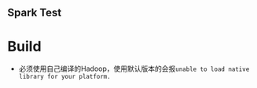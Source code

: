 Spark Test
------

# Build
- 必须使用自己编译的Hadoop，使用默认版本的会报`unable to load native library for your platform.`